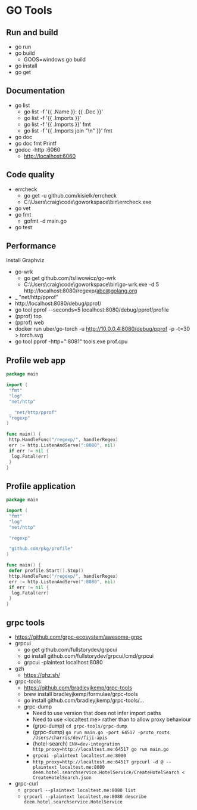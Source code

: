 # GO Tools

## Run and build

- go run
- go build
  - GOOS=windows go build
- go install
- go get

## Documentation

- go list
  - go list -f '{{ .Name }}: {{ .Doc }}'
  - go list -f '{{ .Imports }}'
  - go list -f '{{ .Imports }}' fmt
  - go list -f '{{ .Imports join "\n" }}' fmt
- go doc
- go doc fmt Printf
- godoc -http :6060
  - <http://localhost:6060>

## Code quality

- errcheck
  - go get -u github.com/kisielk/errcheck
  - C:\Users\craig\code\goworkspace\bin\errcheck.exe
- go vet
- go fmt
  - gofmt -d main.go
- go test

## Performance

Install Graphviz

- go-wrk
  - go get github.com/tsliwowicz/go-wrk
  - C:\Users\craig\code\goworkspace\bin\go-wrk.exe -d 5 http://localhost:8080/regexp/abc@golang.org
- _ "net/http/pprof"
- http://localhost:8080/debug/pprof/
- go tool pprof --seconds=5 localhost:8080/debug/pprof/profile
- (pprof) top
- (pprof) web
- docker run uber/go-torch -u http://10.0.0.4:8080/debug/pprof -p -t=30 > torch.svg
- go tool pprof -http=":8081" tools.exe prof.cpu

## Profile web app

``` go
package main

import (
 "fmt"
 "log"
 "net/http"

 _ "net/http/pprof"
 "regexp"
)

func main() {
 http.HandleFunc("/regexp/", handlerRegex)
 err := http.ListenAndServe(":8080", nil)
 if err != nil {
  log.Fatal(err)
 }
}
```

## Profile application

``` go
package main

import (
 "fmt"
 "log"
 "net/http"

 "regexp"

 "github.com/pkg/profile"
)

func main() {
 defer profile.Start().Stop()
 http.HandleFunc("/regexp/", handlerRegex)
 err := http.ListenAndServe(":8080", nil)
 if err != nil {
  log.Fatal(err)
 }
}
```

## grpc tools

- <https://github.com/grpc-ecosystem/awesome-grpc>
- grpcui
  - go get github.com/fullstorydev/grpcui
  - go install github.com/fullstorydev/grpcui/cmd/grpcui
  - grpcui -plaintext localhost:8080
- gzh
  - <https://ghz.sh/>
- grpc-tools
  - <https://github.com/bradleyjkemp/grpc-tools>
  - brew install bradleyjkemp/formulae/grpc-tools
  - go install github.com/bradleyjkemp/grpc-tools/...
  - grpc-dump
    - Need to use version that does not infer import paths
    - Need to use <localtest.me> rather than <localhost> to allow proxy behaviour
    - (grpc-dump) `cd grpc-tools/grpc-dump`
    - (grpc-dump) `go run main.go -port 64517 -proto_roots /Users/charris/dev/fiji-apis`
    - (hotel-search) `ENV=dev-integration http_proxy=http://localtest.me:64517 go run main.go`
    - `grpcui -plaintext localtest.me:8080`
    - `http_proxy=http://localtest.me:64517 grpcurl -d @ --plaintext localtest.me:8080 deem.hotel.searchservice.HotelService/CreateHotelSearch < CreateHotelSearch.json`
- grpc-curl
  - `grpcurl --plaintext localtest.me:8080 list`
  - `grpcurl --plaintext localtest.me:8080 describe deem.hotel.searchservice.HotelService`

